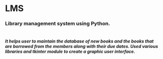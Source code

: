 # LMS
<h3>Library management system using Python.
<br>
<br>
<h5>It helps user to maintain the database of new books and the books that are borrowed from the members along with their due dates. Used various libraries and tkinter module to create a graphic user interface.
